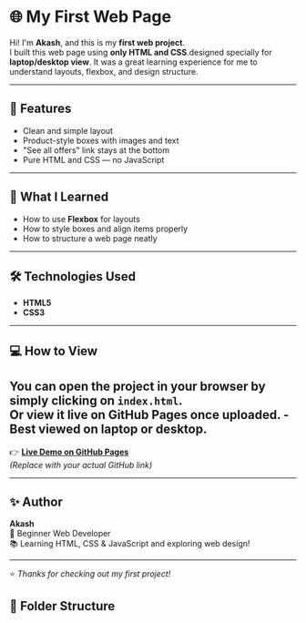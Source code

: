 # 🌐 My First Web Page

Hi! I'm **Akash**, and this is my **first web project**.  
I built this web page using **only HTML and CSS**.designed specially for **laptop/desktop view**.
It was a great learning experience for me to understand layouts, flexbox, and design structure.

---

## 🚀 Features

- Clean and simple layout  
- Product-style boxes with images and text  
- "See all offers" link stays at the bottom  
- Pure HTML and CSS — no JavaScript  

---

## 🧠 What I Learned

- How to use **Flexbox** for layouts  
- How to style boxes and align items properly  
- How to structure a web page neatly  

---

## 🛠️ Technologies Used

- **HTML5**  
- **CSS3**

---

## 💻 How to View

You can open the project in your browser by simply clicking on `index.html`.  
Or view it live on GitHub Pages once uploaded.
-Best viewed on **laptop or desktop**.
-

👉 [**Live Demo on GitHub Pages**](https://skycodelike.github.io/first-repo-amazon-clone/)  
*(Replace with your actual GitHub link)*

---

## ✨ Author

**Akash**  
🌱 Beginner Web Developer  
📚 Learning HTML, CSS & JavaScript and exploring web design!

---

⭐ *Thanks for checking out my first project!*

## 📁 Folder Structure

